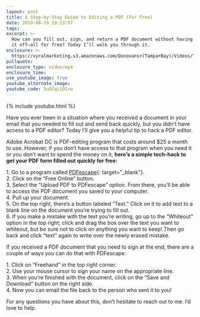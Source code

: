 ```yaml
---
layout: post
title: A Step-by-Step Guide to Editing a PDF (For Free)
date: 2019-08-19 19:13:57
tags:
excerpt: >-
  How can you fill out, sign, and return a PDF document without having to print
  it off—all for free? Today I’ll walk you through it.
enclosure: >-
  https://vyralmarketing.s3.amazonaws.com/Donovans+(Tampa+Bay)/Videos/Tampa+Bay+Real+Estate+Agent-+Hacking+A+PDF+Editor.mp4
pullquote:
enclosure_type: video/mp4
enclosure_time:
use_youtube_image: true
youtube_alternate_image:
youtube_code: 5uGCqi1OIxo
---
```


{% include youtube.html %}

Have you ever been in a situation where you received a document in your email that you needed to fill out and send back quickly, but you didn’t have access to a PDF editor? Today I’ll give you a helpful tip to hack a PDF editor.

Adobe Acrobat DC is PDF-editing program that costs around $25 a month to use. However, if you don’t have access to that program when you need it or you don’t want to spend the money on it, **here’s a simple tech-hack to get your PDF form filled out quickly for free:**

1\. Go to a program called [PDFescape](https://www.pdfescape.com/windows/){: target="_blank"}.&nbsp;<br>2\. Click on the “Free Online” button.<br>3\. Select the “Upload PDF to PDFescape” option. From there, you’ll be able to access the PDF document you saved to your computer.<br>4\. Pull up your document.<br>5\. On the top right, there’s a button labeled “Text.” Click on it to add text to a blank line on the document you’re trying to fill out.<br>6\. If you make a mistake with the text you’re writing, go up to the “Whiteout” option in the top right; click and drag the box over the text you want to whiteout, but be sure not to click on anything you want to keep\! Then go back and click “text” again to write over the newly erased mistake.

If you received a PDF document that you need to sign at the end, there are a couple of ways you can do that with PDFescape:

1\. Click on “Freehand” in the top right corner.<br>2\. Use your mouse cursor to sign your name on the appropriate line.<br>3\. When you’re finished with the document, click on the “Save and Download” button on the right side.<br>4\. Now you can email the file back to the person who sent it to you\!

For any questions you have about this, don’t hesitate to reach out to me. I’d love to help.<br>&nbsp;
